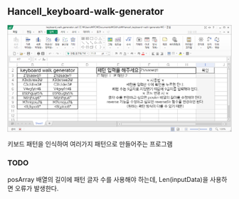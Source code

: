 ## Hancell_keyboard-walk-generator

<img src="img.png" />

키보드 패턴을 인식하여 여러가지 패턴으로 만들어주는 프로그램

### TODO
posArray 배열의 길이에 패턴 글자 수를 사용해야 하는데, Len(inputData)을 사용하면 오류가 발생한다.
